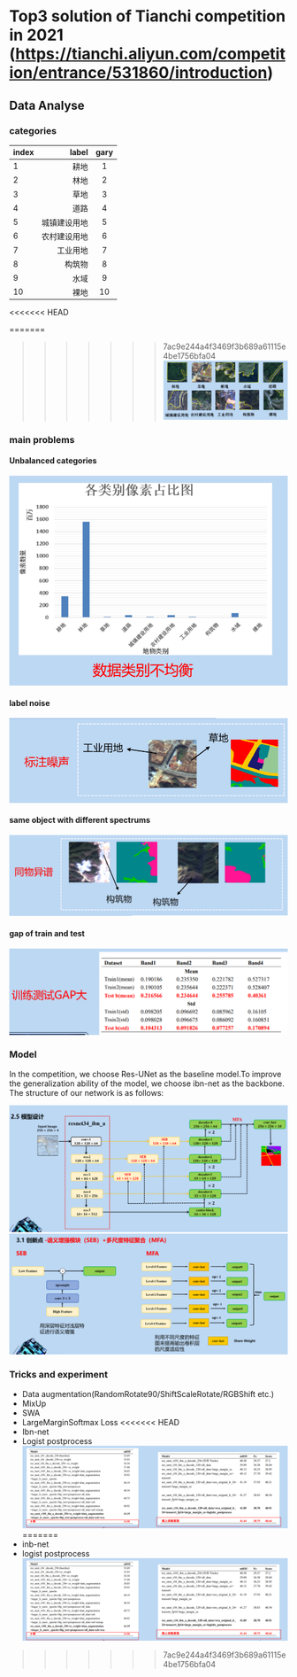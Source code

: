 # Top3 solution of Tianchi competition in 2021 (https://tianchi.aliyun.com/competition/entrance/531860/introduction)

## Data Analyse
### categories
 | index | label | gary |
 | :-----| ----: | :----: |
 | 1 | 耕地 | 1 |
 | 2 | 林地 | 2 |
 | 3 | 草地 | 3 |
 | 4 | 道路 | 4 |
 | 5 | 城镇建设用地 | 5 |
 | 6 | 农村建设用地 | 6 | 
 | 7 | 工业用地 | 7 | 
 | 8 | 构筑物 | 8 | 
 | 9 | 水域 | 9 | 
 | 10 | 裸地 | 10 |    
<<<<<<< HEAD


=======
 
 
>>>>>>> 7ac9e244a4f3469f3b689a61115e4be1756bfa04
![img.png](images/img.png)

### main problems
#### Unbalanced categories   
![img.png](images/img1.png)
  
#### label noise  
![img.png](images/img2.png)
  
#### same object with different spectrums  
  
![img.png](images/img3.png)

#### gap of train and test

![img.png](images/img4.png)

### Model
In the competition, we choose Res-UNet as the baseline model.To improve the generalization ability of the model, we choose ibn-net as the backbone.
The structure of our network is as follows:

![img.png](images/img5.png)
![img.png](images/img6.png)
### Tricks and experiment
- Data augmentation(RandomRotate90/ShiftScaleRotate/RGBShift etc.)
- MixUp
- SWA
- LargeMarginSoftmax Loss
<<<<<<< HEAD
- Ibn-net
- Logist postprocess
![img.png](images/img7.png)
=======
- inb-net
- logist postprocess
![img.png](images/img7.png)
>>>>>>> 7ac9e244a4f3469f3b689a61115e4be1756bfa04
